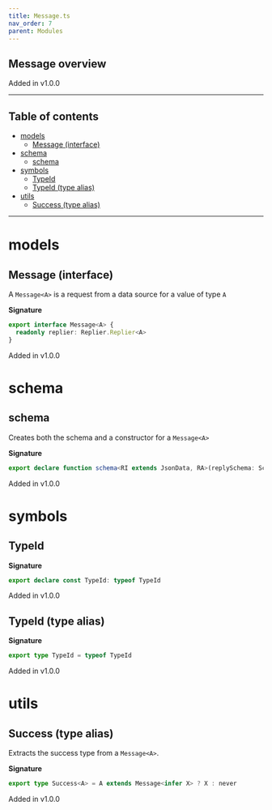 ```yaml
---
title: Message.ts
nav_order: 7
parent: Modules
---
```


## Message overview

Added in v1.0.0

---

<h2 class="text-delta">Table of contents</h2>

- [models](#models)
  - [Message (interface)](#message-interface)
- [schema](#schema)
  - [schema](#schema-1)
- [symbols](#symbols)
  - [TypeId](#typeid)
  - [TypeId (type alias)](#typeid-type-alias)
- [utils](#utils)
  - [Success (type alias)](#success-type-alias)

---

# models

## Message (interface)

A `Message<A>` is a request from a data source for a value of type `A`

**Signature**

```ts
export interface Message<A> {
  readonly replier: Replier.Replier<A>
}
```

Added in v1.0.0

# schema

## schema

Creates both the schema and a constructor for a `Message<A>`

**Signature**

```ts
export declare function schema<RI extends JsonData, RA>(replySchema: Schema.Schema<RI, RA>)
```

Added in v1.0.0

# symbols

## TypeId

**Signature**

```ts
export declare const TypeId: typeof TypeId
```

Added in v1.0.0

## TypeId (type alias)

**Signature**

```ts
export type TypeId = typeof TypeId
```

Added in v1.0.0

# utils

## Success (type alias)

Extracts the success type from a `Message<A>`.

**Signature**

```ts
export type Success<A> = A extends Message<infer X> ? X : never
```

Added in v1.0.0
